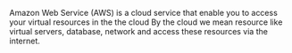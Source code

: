 Amazon Web Service (AWS) is a cloud service that enable you to access your virtual resources in the the cloud
By the cloud we mean resource like virtual servers, database, network and access these resources via the internet.

